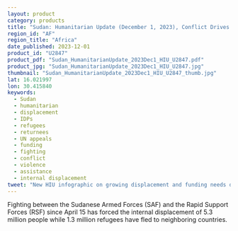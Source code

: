 ```yaml
---
layout: product
category: products
title: "Sudan: Humanitarian Update (December 1, 2023), Conflict Drives Displacement of 6.6 Million People"
region_id: "AF"
region_title: "Africa"
date_published: 2023-12-01
product_id: "U2847"
product_pdf: "Sudan_HumanitarianUpdate_2023Dec1_HIU_U2847.pdf"
product_jpg: "Sudan_HumanitarianUpdate_2023Dec1_HIU_U2847.jpg"
thumbnail: "Sudan_HumanitarianUpdate_2023Dec1_HIU_U2847_thumb.jpg"
lat: 16.021997
lon: 30.415840
keywords:
  - Sudan
  - humanitarian
  - displacement
  - IDPs
  - refugees
  - returnees
  - UN appeals
  - funding
  - fighting
  - conflict
  - violence
  - assistance
  - internal displacement
tweet: "New HIU infographic on growing displacement and funding needs due to the continued fighting in Sudan:"
---
```

Fighting between the Sudanese Armed Forces (SAF) and the Rapid Support Forces (RSF) since April 15 has forced the internal displacement of 5.3 million people while 1.3 million refugees have fled to neighboring countries.
